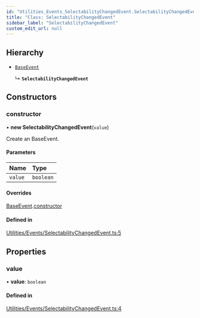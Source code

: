 ```yaml
---
id: "Utilities_Events_SelectabilityChangedEvent.SelectabilityChangedEvent"
title: "Class: SelectabilityChangedEvent"
sidebar_label: "SelectabilityChangedEvent"
custom_edit_url: null
---
```




## Hierarchy

- [`BaseEvent`](../Utilities_BaseEvent.BaseEvent)

  ↳ **`SelectabilityChangedEvent`**

## Constructors

### constructor

• **new SelectabilityChangedEvent**(`value`)

Create an BaseEvent.

#### Parameters

| Name | Type |
| :------ | :------ |
| `value` | `boolean` |

#### Overrides

[BaseEvent](../Utilities_BaseEvent.BaseEvent).[constructor](../Utilities_BaseEvent.BaseEvent#constructor)

#### Defined in

[Utilities/Events/SelectabilityChangedEvent.ts:5](https://github.com/ZeaInc/zea-engine/blob/7209671e2/src/Utilities/Events/SelectabilityChangedEvent.ts#L5)

## Properties

### value

• **value**: `boolean`

#### Defined in

[Utilities/Events/SelectabilityChangedEvent.ts:4](https://github.com/ZeaInc/zea-engine/blob/7209671e2/src/Utilities/Events/SelectabilityChangedEvent.ts#L4)


